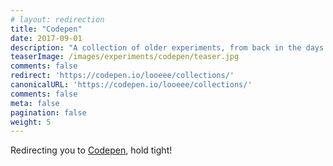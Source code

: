```yaml
---
# layout: redirection
title: "Codepen"
date: 2017-09-01
description: "A collection of older experiments, from back in the days when I was experimenting with CSS animation, mainly using GSAP and Velocity.js. These are hosted on Codepen"
teaserImage: /images/experiments/codepen/teaser.jpg
comments: false
redirect: 'https://codepen.io/looeee/collections/'
canonicalURL: 'https://codepen.io/looeee/collections/'
comments: false
meta: false
pagination: false
weight: 5
---
```


<p>Redirecting you to <a href="https://codepen.io/looeee/collections/">Codepen</a>, hold tight!</p>